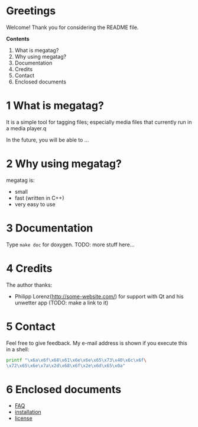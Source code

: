 # Greetings
Welcome! Thank you for considering the README file.

**Contents**
  1. What is megatag?
  2. Why using megatag?
  3. Documentation
  4. Credits
  5. Contact
  6. Enclosed documents

# 1 What is megatag?
It is a simple tool for tagging files; especially media files that currently run in
a media player.q

In the future, you will be able to ...

# 2 Why using megatag?
megatag is:
  * small
  * fast (written in C++)
  * very easy to use

# 3 Documentation
Type `make doc` for doxygen. TODO: more stuff here...

# 4 Credits
The author thanks:
  * Philipp Lorenz(http://some-website.com/) for support with Qt and his
    unwetter app (TODO: make a link to it)

# 5 Contact

Feel free to give feedback. My e-mail address is shown if you execute this in
a shell:
```sh
printf "\x6a\x6f\x68\x61\x6e\x6e\x65\x73\x40\x6c\x6f\
\x72\x65\x6e\x7a\x2d\x68\x6f\x2e\x6d\x65\x0a"
```

# 6 Enclosed documents
 * [FAQ](FAQ.md)
 * [installation](INSTALL.md)
 * [license](LICENSE.txt)

